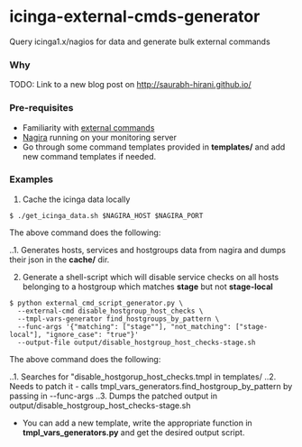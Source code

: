 # icinga-external-cmds-generator

Query icinga1.x/nagios for data and generate bulk external commands

### Why

TODO: Link to a new blog post on http://saurabh-hirani.github.io/

### Pre-requisites

* Familiarity with [external commands](http://docs.icinga.org/latest/en/extcommands2.html)
* [Nagira](https://github.com/dmytro/nagira) running on your monitoring server
* Go through some command templates provided in **templates/** and add new
  command templates if needed.

### Examples

1. Cache the icinga data locally

```
$ ./get_icinga_data.sh $NAGIRA_HOST $NAGIRA_PORT
```

The above command does the following:

..1. Generates hosts, services and hostgroups data from nagira and dumps their 
     json in the **cache/** dir.

2. Generate a shell-script which will disable service checks on all hosts belonging
to a hostgroup which matches **stage** but not **stage-local**

```
$ python external_cmd_script_generator.py \
  --external-cmd disable_hostgroup_host_checks \
  --tmpl-vars-generator find_hostgroups_by_pattern \
  --func-args '{"matching": ["stage""], "not_matching": ["stage-local"], "ignore_case": "true"}'
  --output-file output/disable_hostgroup_host_checks-stage.sh
```

The above command does the following:

..1. Searches for "disable_hostgorup_host_checks.tmpl in templates/
..2. Needs to patch it - calls tmpl_vars_generators.find_hostgroup_by_pattern by passing in --func-args
..3. Dumps the patched output in output/disable_hostgroup_host_checks-stage.sh

* You can add a new template, write the appropriate function in **tmpl_vars_generators.py**
and get the desired output script.

